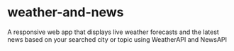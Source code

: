 # weather-and-news
A responsive web app that displays live weather forecasts and the latest news based on your searched city or topic using WeatherAPI and NewsAPI

